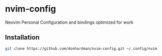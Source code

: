 # nvim-config

Neovim Personal Configuration and bindings optimized for work

## Installation

```bash
git clone https://github.com/donhardman/nvim-config.git ~/.config/nvim
```


